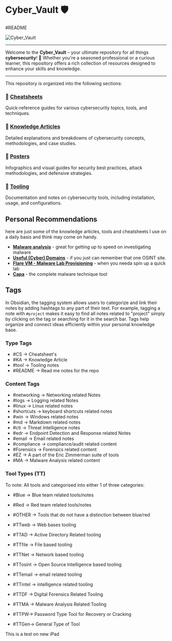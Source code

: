 # Cyber_Vault 🛡️
#README 

![Cyber_Vault](https://github.com/luke-mckeever/Cyber_Vault/blob/main/Images/cyber_vault.png)

---

Welcome to the **Cyber_Vault** – your ultimate repository for all things **cybersecurity**! 🔐 Whether you're a seasoned professional or a curious learner, this repository offers a rich collection of resources designed to enhance your skills and knowledge. 

---

This repository is organized into the following sections:

### 🔹 [Cheatsheets](https://github.com/luke-mckeever/Cyber_Vault/tree/main/Cheat%20Sheets)
Quick-reference guides for various cybersecurity topics, tools, and techniques.

### 🔹 [Knowledge Articles](https://github.com/luke-mckeever/Cyber_Vault/tree/main/Knowledge%20Articles)
Detailed explanations and breakdowns of cybersecurity concepts, methodologies, and case studies.

### 🔹 [Posters](https://github.com/luke-mckeever/Cyber_Vault/tree/main/Posters)
Infographics and visual guides for security best practices, attack methodologies, and defensive strategies.

### 🔹 [Tooling](https://github.com/luke-mckeever/Cyber_Vault/tree/main/Tooling)
Documentation and notes on cybersecurity tools, including installation, usage, and configurations.


## Personal Recommendations
here are just some of the knowledge articles, tools and cheatsheets I use on a daily basis and think may come on handy.
- [**Malware analysis**](https://github.com/luke-mckeever/Cyber_Vault/blob/main/Knowledge%20Articles/Malware%20Analysis.md) - great for getting up to speed on investigating malware
- [**Useful (Cyber) Domains**](https://github.com/luke-mckeever/Cyber_Vault/blob/main/Cheat%20Sheets/Useful%20(Cyber)%20Domains.md) - if you just can remember that one OSINT site.
- [**Flare VM - Malware Lab Provisioning**](https://github.com/luke-mckeever/Cyber_Vault/blob/main/Knowledge%20Articles/Flare%20VM%20-%20Malware%20Lab%20Provisioning.md) - when you needa spin up a quick lab
- [**Capa**](https://github.com/luke-mckeever/Cyber_Vault/blob/main/Tooling/Blue%20Team%20Tools/Capa.md) - the complete malware technique tool


## Tags 

In Obsidian, the tagging system allows users to categorize and link their notes by adding hashtags to any part of their text. For example, tagging a note with `#project` makes it easy to find all notes related to "project" simply by clicking on the tag or searching for it in the search bar. Tags help organize and connect ideas efficiently within your personal knowledge base.

### Type Tags
- \#CS  -> Cheatsheet's
- \#KA -> Knowledge Article
- \#tool -> Tooling notes
- \#README -> Read me notes for the repo

### Content Tags 
- \#networking -> Networking related Notes
- \#logs -> Logging related Notes
- \#linux -> Linux related notes
- \#shortcuts -> keyboard shortcuts related notes
- \#win -> Windows related notes
- \#md -> Markdown related notes
- \#cti -> Threat Intelligence notes
- \#edr -> Endpoint Detection and Response related Notes 
- \#email -> Email related notes 
- \#compliance -> compliance/audit related content
- \#Forensics -> Forensics related content
- \#EZ -> A part of the Eric Zimmerman suite of tools
- \#MA -> Malware Analysis related content 

### Tool Types (TT)
To note: All tools and categorised into either 1 of three categories:

- \#Blue -> Blue team related tools/notes
- \#Red -> Red team related tools/notes
- \#OTHER -> Tools that do not have a distinction between blue/red

- \#TTweb -> Web bases tooling
- \#TTAD -> Active Directory Related tooling
- \#TTfile -> File based tooling
- \#TTNet -> Network based tooling
- \#TTosint -> Open Source Intelligence based tooling
- \#TTemail -> email related tooling
- \#TTintel -> intelligence related tooling
- \#TTDF -> Digital Forensics Related Tooling
- \#TTMA -> Malware Analysis Related Tooling
- \#TTPW-> Password Type Tool for Recovery or Cracking
- \#TTGen-> General Type of Tool
 

This is a test on new iPad